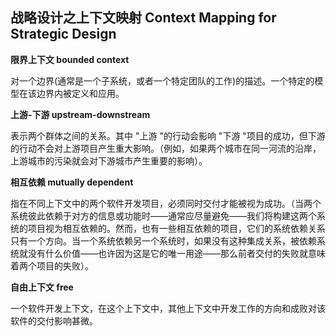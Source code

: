 ## 战略设计之上下文映射 Context Mapping for Strategic Design  

**限界上下文 bounded context**

对一个边界(通常是一个子系统，或者一个特定团队的工作)的描述。一个特定的模型在该边界内被定义和应用。

**上游-下游 upstream-downstream**

表示两个群体之间的关系。其中 "上游 "的行动会影响 "下游 "项目的成功，但下游的行动不会对上游项目产生重大影响。（例如，如果两个城市在同一河流的沿岸，上游城市的污染就会对下游城市产生重要的影响）。

**相互依赖 mutually dependent**

指在不同上下文中的两个软件开发项目，必须同时交付才能被视为成功。（当两个系统彼此依赖于对方的信息或功能时——通常应尽量避免——我们将构建这两个系统的项目视为相互依赖的。然而，也有一些相互依赖的项目，它们的系统依赖关系只有一个方向。当一个系统依赖另一个系统时，如果没有这种集成关系，被依赖系统就没有什么价值——也许因为这是它的唯一用途——那么前者交付的失败就意味着两个项目的失败）。

**自由上下文 free**

一个软件开发上下文，在这个上下文中，其他上下文中开发工作的方向和成败对该软件的交付影响甚微。

